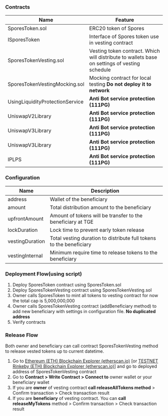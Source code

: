 
### Contracts
| Name | Feature |
|--|--|
| SporesToken.sol | ERC20 token of Spores |
| ISporesToken| Interface of Spores token use in vesting contract |
| SporesTokenVesting.sol | Vesting token contract. Which will distribute to wallets base on settings of vesting schedule |
| SporesTokenVestingMocking.sol | Mocking contract for local testing **Do not deploy it to network** |
| UsingLiquidityProtectionService | **Anti Bot service protection (111PG)** |
| UniswapV2Library | **Anti Bot service protection (111PG)** |
| UniswapV3Library | **Anti Bot service protection (111PG)** |
| UniswapV3Library | **Anti Bot service protection (111PG)** |
| IPLPS | **Anti Bot service protection (111PG)** |
### Configuration
|Name| Description |
|--|--|
| address | Wallet of the beneficiary |
| amount| Total distribution amount to the beneficiary|
| upfrontAmount| Amount of tokens will be transfer to the beneficiary at TGE |
| lockDuration| Lock time to prevent early token release|
| vestingDuration| Total vesting duration to distribute full tokens to the beneficiary |
| vestingInternal| Minimum require time to release tokens to the beneficiary |

### Deployment Flow(using script)

 1. Deploy SporesToken contract using SporesToken.sol
 2. Deploy SporesTokenVesting contract using SporesTokenVesting.sol
 3. Owner calls SporesToken to mint all tokens to vesting contract for now the total cap is 5,000,000,000
 4. Owner calls SporesTokenVesting contract (addBeneficiary method) to add new beneficiary with settings in configuration file. **No duplicated address**
 5. Verify contracts
 
### Release Flow
Both owner and beneficiary can call contract SporesTokenVesting method to release vested tokens up to current datetime.
 1. Go to [Ethereum (ETH) Blockchain Explorer (etherscan.io)](https://etherscan.io/) [or [TESTNET Rinkeby (ETH) Blockchain Explorer (etherscan.io)](https://rinkeby.etherscan.io/)] and go to deployed address of SporesTokenVesting contract
 2. Go to **Contract > Write Contract > Connect to** owner wallet or your beneficiary wallet
 3. If you are **owner** of vesting contract **call releaseAllTokens method** > Confirm transaction > Check transaction result
 4. If you are **beneficiary** of vesting contract. You can **call releaseMyTokens** method > Confirm transaction > Check transaction result
